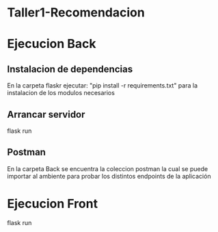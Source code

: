 # Taller1-Recomendacion

# Ejecucion Back

## Instalacion de dependencias
En la carpeta flaskr ejecutar: "pip install -r requirements.txt" para la instalacion de los modulos necesarios

## Arrancar servidor
flask run

## Postman

En la carpeta Back se encuentra la coleccion postman la cual se puede importar al ambiente para probar los distintos endpoints de la aplicación


# Ejecucion Front
flask run
